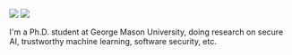 [![](https://img.shields.io/badge/🌐website-gray?&style=for-the-badge)](http://meng2010.github.io/)
[![](https://img.shields.io/badge/googlescholar-%234285F4.svg?&style=for-the-badge&logo=google-scholar&logoColor=white)](https://scholar.google.com/citations?user=nn2pHGcAAAAJ&hl=en)

I'm a Ph.D. student at George Mason University, doing research on secure AI, trustworthy machine learning, software security, etc.

<!--
<div>
<a><h2>Stats</h2></a>
</div>

![Ying's GitHub stats](https://github-readme-stats.vercel.app/api?username=meng2010&show_icons=true&theme=transparent)
![Streak stats](https://github-readme-streak-stats.herokuapp.com/?user=meng2010&theme=transparent)
-->

<!--
</br>
<div>
    <a><h2>Trophies</h2></a>
    <a href="https://github.com/meng2010/github-profile-trophy">
        <img width="98%" alt="Trophy" src="https://github-profile-trophy.vercel.app/?username=meng2010&row=1&theme=onedark&no-frame=true"/>
</div>
-->

<!-- Vistiors: ![Visitor Count](https://profile-counter.glitch.me/meng2010/count.svg) -->

<!--
<a href="https://github.com/meng2010/lustre">
  <img align="center" src="https://github-readme-stats.vercel.app/api/pin/?username=meng2010&repo=lustre&theme=chartreuse-dark" />
</a>
<a href="https://github.com/softsys4ai/athena">
  <img align="center" src="https://github-readme-stats.vercel.app/api/pin/?username=softsys4ai&repo=athena&theme=chartreuse-dark" />
</a>
<a href="https://github.com/csce585-mlsystems/project-athena">
  <img align="center" src="https://github-readme-stats.vercel.app/api/pin/?username=csce585-mlsystems&repo=project-athena&theme=chartreuse-dark" />
</a>
-->

